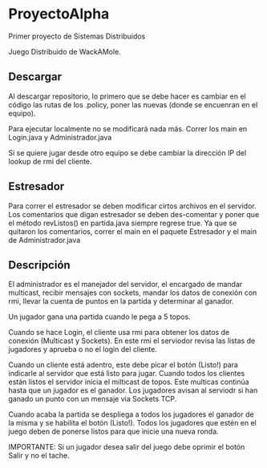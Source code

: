 # ProyectoAlpha
Primer proyecto de Sistemas Distribuidos

Juego Distribuido de WackAMole.

## Descargar

Al descargar repositorio, lo primero que se debe hacer es cambiar en el código las rutas de los .policy, 
poner las nuevas (donde se encuenran en el equipo). 

Para ejecutar localmente no se modificará nada más. Correr los main en Login.java y Administrador.java

Si se quiere jugar desde otro equipo se debe cambiar la dirección IP del lookup de rmi del cliente.

## Estresador
Para correr el estresador se deben modificar cirtos archivos en el servidor.
Los comentarios que digan estresador se deben des-comentar y poner que el método revListos() en partida.java siempre
regrese true. 
Ya que se quitaron los comentarios, correr el main en el paquete Estresador y el main de Administrador.java

## Descripción

El administrador es el manejador del servidor, el encargado de mandar multicast, recibir mensajes con sockets, mandar los datos de conexión con rmi, llevar la cuenta de puntos en la partida y determinar al ganador.

Un jugador gana una partida cuando le pega a 5 topos.

Cuando se hace Login, el cliente usa rmi para obtener los datos de conexión (Multicast y Sockets). En este rmi el serviodor revisa las listas de jugadores y aprueba o no el login del cliente.

Cuando un cliente está adentro, este debe picar el botón (Listo!) para indicarle al servidor que está listo para jugar. Cuando todos los clientes están listos el servidor inicia el milticast de topos. Este multicas continúa hasta que un jugador es el ganador. Los jugadores avisan al serviodr si han ganado un punto con un mensaje via Sockets TCP.

Cuando acaba la partida se despliega a todos los jugadores el ganador de la misma y se habilita el botón (Listo!). Todos los jugadores que estén en el juego deben de ponerse listos para que inicie una nueva ronda.

IMPORTANTE: Si un jugador desea salir del juego debe oprimir el botón Salir y no el tache.
